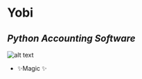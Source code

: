 # Yobi
 ## _Python Accounting Software_
 ![alt text](https://github.com/25-do/Stats-Production/blob/main/logo_y.svg)
 - ✨Magic ✨
